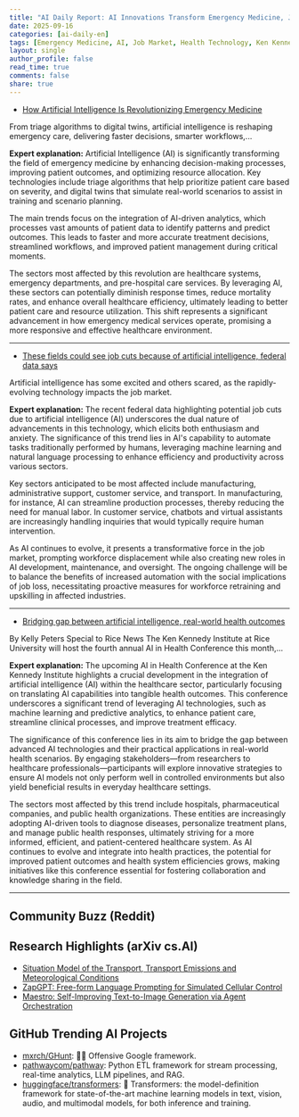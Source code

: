 ```yaml
---
title: "AI Daily Report: AI Innovations Transform Emergency Medicine, Job Markets, and Health Outcomes (2025-09-16)"
date: 2025-09-16
categories: [ai-daily-en]
tags: [Emergency Medicine, AI, Job Market, Health Technology, Ken Kennedy Institute, AI in Health Conference, Digital Twins]
layout: single
author_profile: false
read_time: true
comments: false
share: true
---
```

- [How Artificial Intelligence Is Revolutionizing Emergency Medicine](https://www.news-medical.net/health/How-Artificial-Intelligence-Is-Revolutionizing-Emergency-Medicine.aspx)

From triage algorithms to digital twins, artificial intelligence is reshaping emergency care, delivering faster decisions, smarter workflows,...

**Expert explanation:**
Artificial Intelligence (AI) is significantly transforming the field of emergency medicine by enhancing decision-making processes, improving patient outcomes, and optimizing resource allocation. Key technologies include triage algorithms that help prioritize patient care based on severity, and digital twins that simulate real-world scenarios to assist in training and scenario planning.

The main trends focus on the integration of AI-driven analytics, which processes vast amounts of patient data to identify patterns and predict outcomes. This leads to faster and more accurate treatment decisions, streamlined workflows, and improved patient management during critical moments.

The sectors most affected by this revolution are healthcare systems, emergency departments, and pre-hospital care services. By leveraging AI, these sectors can potentially diminish response times, reduce mortality rates, and enhance overall healthcare efficiency, ultimately leading to better patient care and resource utilization. This shift represents a significant advancement in how emergency medical services operate, promising a more responsive and effective healthcare environment.

---
- [These fields could see job cuts because of artificial intelligence, federal data says](https://www.cbsnews.com/minnesota/news/artificial-intelligence-job-market/)

Artificial intelligence has some excited and others scared, as the rapidly-evolving technology impacts the job market.

**Expert explanation:**
The recent federal data highlighting potential job cuts due to artificial intelligence (AI) underscores the dual nature of advancements in this technology, which elicits both enthusiasm and anxiety. The significance of this trend lies in AI's capability to automate tasks traditionally performed by humans, leveraging machine learning and natural language processing to enhance efficiency and productivity across various sectors.

Key sectors anticipated to be most affected include manufacturing, administrative support, customer service, and transport. In manufacturing, for instance, AI can streamline production processes, thereby reducing the need for manual labor. In customer service, chatbots and virtual assistants are increasingly handling inquiries that would typically require human intervention.

As AI continues to evolve, it presents a transformative force in the job market, prompting workforce displacement while also creating new roles in AI development, maintenance, and oversight. The ongoing challenge will be to balance the benefits of increased automation with the social implications of job loss, necessitating proactive measures for workforce retraining and upskilling in affected industries.

---
- [Bridging gap between artificial intelligence, real-world health outcomes](https://news.rice.edu/news/2025/bridging-gap-between-artificial-intelligence-real-world-health-outcomes)

By Kelly Peters Special to Rice News The Ken Kennedy Institute at Rice University will host the fourth annual AI in Health Conference this month,...

**Expert explanation:**
The upcoming AI in Health Conference at the Ken Kennedy Institute highlights a crucial development in the integration of artificial intelligence (AI) within the healthcare sector, particularly focusing on translating AI capabilities into tangible health outcomes. This conference underscores a significant trend of leveraging AI technologies, such as machine learning and predictive analytics, to enhance patient care, streamline clinical processes, and improve treatment efficacy.

The significance of this conference lies in its aim to bridge the gap between advanced AI technologies and their practical applications in real-world health scenarios. By engaging stakeholders—from researchers to healthcare professionals—participants will explore innovative strategies to ensure AI models not only perform well in controlled environments but also yield beneficial results in everyday healthcare settings.

The sectors most affected by this trend include hospitals, pharmaceutical companies, and public health organizations. These entities are increasingly adopting AI-driven tools to diagnose diseases, personalize treatment plans, and manage public health responses, ultimately striving for a more informed, efficient, and patient-centered healthcare system. As AI continues to evolve and integrate into health practices, the potential for improved patient outcomes and health system efficiencies grows, making initiatives like this conference essential for fostering collaboration and knowledge sharing in the field.

---

## Community Buzz (Reddit)


## Research Highlights (arXiv cs.AI)
- [Situation Model of the Transport, Transport Emissions and Meteorological Conditions](https://arxiv.org/abs/2509.10541)
- [ZapGPT: Free-form Language Prompting for Simulated Cellular Control](https://arxiv.org/abs/2509.10660)
- [Maestro: Self-Improving Text-to-Image Generation via Agent Orchestration](https://arxiv.org/abs/2509.10704)

## GitHub Trending AI Projects
- [mxrch/GHunt](mxrch/GHunt): 🕵️‍♂️ Offensive Google framework.
- [pathwaycom/pathway](pathwaycom/pathway): Python ETL framework for stream processing, real-time analytics, LLM pipelines, and RAG.
- [huggingface/transformers](huggingface/transformers): 🤗 Transformers: the model-definition framework for state-of-the-art machine learning models in text, vision, audio, and multimodal models, for both inference and training.
